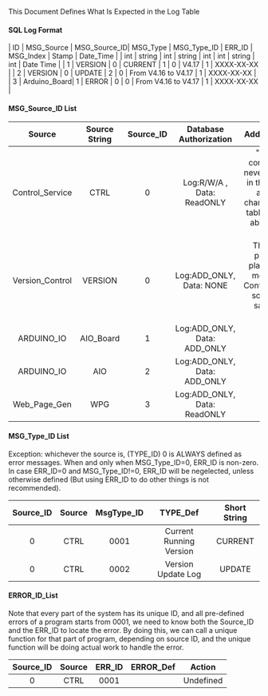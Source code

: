 This Document Defines What Is Expected in the Log Table

#### SQL Log Format

|  ID   |  MSG_Source  | MSG_Source_ID|   MSG_Type   |  MSG_Type_ID |    ERR_ID    |       MSG_Index     |     Stamp    |   Date_Time  |
|  int  |    string    |      int     |    string    |      int     |      int     |        string       |      int     |   Date Time  |
|   1   |    VERSION   |       0      |    CURRENT   |       1      |       0      |        V4.17        |       1      |   XXXX-XX-XX |
|   2   |    VERSION   |       0      |    UPDATE    |       2      |       0      | From V4.16 to V4.17 |       1      |   XXXX-XX-XX |
|   3   | Arduino_Board|       1      |    ERROR     |       0      |       0      | From V4.16 to V4.17 |       1      |   XXXX-XX-XX |

#### MSG_Source_ID List

|     Source     |Source String| Source_ID |      Database Authorization     |  Additional Note  |
|:--------------:|:-----------:|:---------:|:-------------------------------:|:-----------------:|
| Control_Service|     CTRL    |     0     |   Log:R/W/A   , Data: ReadONLY  | "DELETE" command will never be wirtten in the code, no access to change the data table, no worry about loss of data |
| Version_Control|   VERSION   |     0     |   Log:ADD_ONLY, Data: NONE      | This part of program is planned to be merged into Control_Service, so it has the same ID as CTRL |
| ARDUINO_IO     |  AIO_Board  |     1     |   Log:ADD_ONLY, Data: ADD_ONLY  ||
| ARDUINO_IO     |     AIO     |     2     |   Log:ADD_ONLY, Data: ADD_ONLY  ||
| Web_Page_Gen   |     WPG     |     3     |   Log:ADD_ONLY, Data: ReadONLY  ||

#### MSG_Type_ID List

Exception: whichever the source is, (TYPE_ID) 0 is ALWAYS defined as error messages. When and only when MSG_Type_ID=0, ERR_ID is non-zero.
In case ERR_ID=0 and MSG_Type_ID!=0, ERR_ID will be negelected, unless otherwise defined (But using ERR_ID to do other things is not recommended).

|Source_ID|Source|MsgType_ID|         TYPE_Def        |    Short String    |
|:-------:|:----:|:--------:|:-----------------------:|:------------------:|
|    0    | CTRL |   0001   | Current Running Version |      CURRENT       |
|    0    | CTRL |   0002   | Version Update Log      |      UPDATE        |

#### ERROR_ID_List

Note that every part of the system has its unique ID, and all pre-defined errors of a program starts from 0001, we need to know both the Source_ID and the ERR_ID to locate the error. By doing this, we can call a unique function for that part of program, depending on source ID, and the unique function will be doing actual work to handle the error.

|Source_ID|Source|ERR_ID|        ERROR_Def        |          Action          |
|:-------:|:----:|:----:|:-----------------------:|:------------------------:|
|    0    | CTRL | 0001 |                         |        Undefined         |